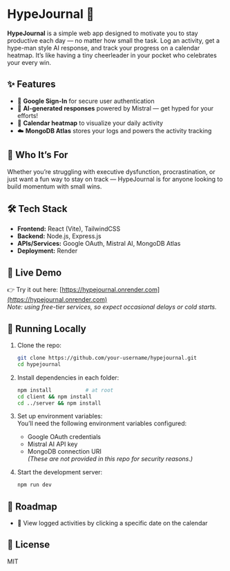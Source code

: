 # HypeJournal 🚀

**HypeJournal** is a simple web app designed to motivate you to stay productive each day — no matter how small the task. Log an activity, get a hype-man style AI response, and track your progress on a calendar heatmap. It’s like having a tiny cheerleader in your pocket who celebrates your every win.

## ✨ Features

- 🔐 **Google Sign-In** for secure user authentication  
- 🤖 **AI-generated responses** powered by Mistral — get hyped for your efforts!
- 📅 **Calendar heatmap** to visualize your daily activity
- ☁️ **MongoDB Atlas** stores your logs and powers the activity tracking

## 🧠 Who It’s For

Whether you’re struggling with executive dysfunction, procrastination, or just want a fun way to stay on track — HypeJournal is for anyone looking to build momentum with small wins.

## 🛠️ Tech Stack

- **Frontend:** React (Vite), TailwindCSS  
- **Backend:** Node.js, Express.js  
- **APIs/Services:** Google OAuth, Mistral AI, MongoDB Atlas  
- **Deployment:** Render

## 🚀 Live Demo

👉 Try it out here: [https://hypejournal.onrender.com](https://hypejournal.onrender.com)  
_Note: using free-tier services, so expect occasional delays or cold starts._

## 🧪 Running Locally

1. Clone the repo:
   ```bash
   git clone https://github.com/your-username/hypejournal.git
   cd hypejournal
   ```

2. Install dependencies in each folder:
   ```bash
   npm install           # at root
   cd client && npm install
   cd ../server && npm install
   ```

3. Set up environment variables:  
   You’ll need the following environment variables configured:
   - Google OAuth credentials
   - Mistral AI API key
   - MongoDB connection URI  
   _(These are not provided in this repo for security reasons.)_

4. Start the development server:
   ```bash
   npm run dev
   ```

## 🧭 Roadmap

- 📖 View logged activities by clicking a specific date on the calendar

## 📄 License

MIT  
